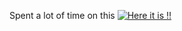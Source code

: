 Spent a lot of time on this
[![Here it is !!](http://img.youtube.com/vi/r9wSvpR7JQY/0.jpg)](http://www.youtube.com/watch?v=r9wSvpR7JQY "neovim")
